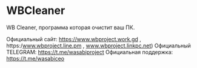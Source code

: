 # WBCleaner
WB Cleaner, программа которая очистит ваш ПК.

Официальный сайт: https://www.wbproject.work.gd , https:/www.wbproject.line.pm , www.wbproject.linkpc.net)
Официальный TELEGRAM: https://t.me/wasabiproject
Официальная поддержка: https://t.me/wasabiceo
